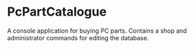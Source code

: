 # PcPartCatalogue
A console application for buying PC parts. Contains a shop and administrator commands for editing the database.
